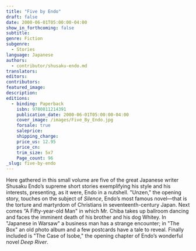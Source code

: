 ```yaml
---
title: "Five by Endo"
draft: false
date: 2000-06-01T05:00:00-04:00
show_in_forthcoming: false
subtitle:
genre: Fiction
subgenre:
  - Stories
language: Japanese
authors:
  - contributor/shusaku-endo.md
translators:
editors:
contributors:
featured_image:
description:
editions:
  - binding: Paperback
    isbn: 9780811214391
    publication_date: 2000-06-01T05:00:00-04:00
    cover_image: /images/Five_By_Endo.jpg
    forsale: true
    saleprice:
    shipping_charge:
    price_us: 12.95
    price_cn:
    trim_size: 5x7
    Page_count: 96
_slug: five-by-endo
---
```


Here gathered in this small volume are five of the great Japanese writer Shusaku Endo’s supreme short stories exemplifying his style and his interests, presenting, as it were, Endo in a nutshell. "Unzen," the opening story, touches on the subject of _Silence_, Endo’s most famous novel––that is the torture and martyrdom of Christians in seventeenth-century Japan. Next comes “A Fifty-year-old Man" in which Mr. Chiba takes up ballroom dancing and faces the imminent death of his brother and his dog Whitey. In "Japanese in Warsaw" a business man has a strange encounter; in "The Box" an old photo album and a few postcards have a tale to reveal. Finally included is "The Case of Isobe," the opening chapter of Endo’s wonderful novel _Deep River_.

